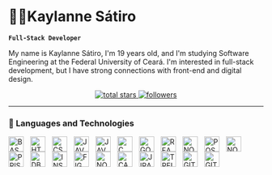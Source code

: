 # 👩‍💻Kaylanne Sátiro

**`Full-Stack Developer`**

My name is Kaylanne Sátiro, I'm 19 years old, and I'm studying Software Engineering at the Federal University of Ceará. I'm interested in full-stack development, but I have strong connections with front-end and digital design.

<p align="center">
  <a href="https://github.com/kaylannesatiro?tab=repositories&sort=stargazers">
    <img 
    alt="total stars" 
    title="Total stars on GitHub" 
    src="https://custom-icon-badges.demolab.com/github/stars/kaylannesatiro?color=fa7697&style=for-the-badge&labelColor=fa4e79&logo=star"
    />
    </a>
  <a href="https://github.com/kaylannesatiro?tab=followers">
    <img alt="followers" 
    title="Follow me on Github" 
    src="https://custom-icon-badges.demolab.com/github/followers/kaylannesatiro?color=fa7697&labelColor=fa4e79&style=for-the-badge&logo=person-add&label=Follow&logoColor=white"
    />
    </a>
</p>

---
### 🤖 Languages ​​and Technologies
<img 
    align="left"
    alt="BASH"
    title="BASH"
    width="30px"
    style="padding-right: 10px"
    src="https://cdn.jsdelivr.net/gh/devicons/devicon@latest/icons/bash/bash-original.svg"
/>

<img 
    align="left"
    alt="HTML"
    title="HTML"
    width="30px"
    style="padding-right: 10px"
    src="https://cdn.jsdelivr.net/gh/devicons/devicon@latest/icons/html5/html5-original.svg" 
/>

<img 
    align="left"
    alt="CSS"
    title="CSS"
    width="30px"
    style="padding-right: 10px"
    src="https://cdn.jsdelivr.net/gh/devicons/devicon@latest/icons/css3/css3-original.svg" 
/>

<img 
    align="left"
    alt="JAVASCRIPT"
    title="JAVASCRIPT"
    width="30px"
    style="padding-right: 10px"
    src="https://cdn.jsdelivr.net/gh/devicons/devicon@latest/icons/javascript/javascript-original.svg"         
/>
          
<img 
    align="left"
    alt="JAVA"
    title="JAVA"
    width="30px"
    style="padding-right: 10px"
    src="https://cdn.jsdelivr.net/gh/devicons/devicon@latest/icons/java/java-original.svg" 
/>

<img 
    align="left"
    alt="C"
    title="C"
    width="30px"
    style="padding-right: 10px"
    src="https://cdn.jsdelivr.net/gh/devicons/devicon@latest/icons/c/c-original.svg" 
/>

<img 
    align="left"
    alt="GOLANG"
    title="GOLANG"
    width="30px"
    style="padding-right: 10px"
    src="https://cdn.jsdelivr.net/gh/devicons/devicon@latest/icons/go/go-original-wordmark.svg" 
/>

<img 
    align="left"
    alt="REACT"
    title="REACT"
    width="30px"
    style="padding-right: 10px"
    src="https://cdn.jsdelivr.net/gh/devicons/devicon@latest/icons/react/react-original.svg"
/>

<img 
    align="left"
    alt="NODEJS"
    title="NODEJS"
    width="30px"
    style="padding-right: 10px"
    src="https://cdn.jsdelivr.net/gh/devicons/devicon@latest/icons/nodejs/nodejs-original.svg" 
/>

<img 
    align="left"
    alt="POSTGRESQL"
    title="POSTGRESQL"
    width="30px"
    style="padding-right: 10px"
    src="https://cdn.jsdelivr.net/gh/devicons/devicon@latest/icons/postgresql/postgresql-original.svg" 
/>

<img 
    align="left"
    alt="NODEMON"
    title="NODEMON"
    width="30px"
    style="padding-right: 10px"
    src="https://cdn.jsdelivr.net/gh/devicons/devicon@latest/icons/nodemon/nodemon-original.svg" 
/>

<img 
    align="left"
    alt="PRISMA"
    title="PRISMA"
    width="30px"
    style="padding-right: 10px"
    src="https://cdn.jsdelivr.net/gh/devicons/devicon@latest/icons/prisma/prisma-original.svg" 
/>

<img 
    align="left"
    alt="DBEAVER"
    title="DBEAVER"
    width="30px"
    style="padding-right: 10px"
    src="https://cdn.jsdelivr.net/gh/devicons/devicon@latest/icons/dbeaver/dbeaver-original.svg"
/>

<img 
    align="left"
    alt="INSOMNIA"
    title="INSOMNIA"
    width="30px"
    style="padding-right: 10px"
    src="https://cdn.jsdelivr.net/gh/devicons/devicon@latest/icons/insomnia/insomnia-original.svg"
/>

<img 
    align="left"
    alt="FIGMA"
    title="FIGMA"
    width="30px"
    style="padding-right: 10px"
    src="https://cdn.jsdelivr.net/gh/devicons/devicon@latest/icons/figma/figma-original.svg"
/>

<img 
    align="left"
    alt="NOTION"
    title="NOTION"
    width="30px"
    style="padding-right: 10px"
    src="https://cdn.jsdelivr.net/gh/devicons/devicon@latest/icons/notion/notion-original.svg"
/>

<img 
    align="left"
    alt="CANVA"
    title="CANVA"
    width="30px"
    style="padding-right: 10px"
    src="https://cdn.jsdelivr.net/gh/devicons/devicon@latest/icons/canva/canva-original.svg"
/>

<img 
    align="left"
    alt="JIRA"
    title="JIRA"
    width="30px"
    style="padding-right: 10px"
    src="https://cdn.jsdelivr.net/gh/devicons/devicon@latest/icons/jira/jira-original.svg"
/>

<img 
    align="left"
    alt="TRELLO"
    title="TRELLO"
    width="30px"
    style="padding-right: 10px"
    src="https://cdn.jsdelivr.net/gh/devicons/devicon@latest/icons/trello/trello-original.svg"
/>

<img 
    align="left"
    alt="GIT"
    title="GIT"
    width="30px"
    style="padding-right: 10px"
    src="https://cdn.jsdelivr.net/gh/devicons/devicon@latest/icons/git/git-original-wordmark.svg"
/>

<img 
    align="left"
    alt="GITHUB"
    title="GITHUB"
    width="30px"
    style="padding-right: 10px"
    src="https://cdn.jsdelivr.net/gh/devicons/devicon@latest/icons/github/github-original.svg"
/>

